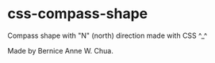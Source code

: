 css-compass-shape
=================

Compass shape with "N" (north) direction made with CSS ^_^

Made by Bernice Anne W. Chua.
